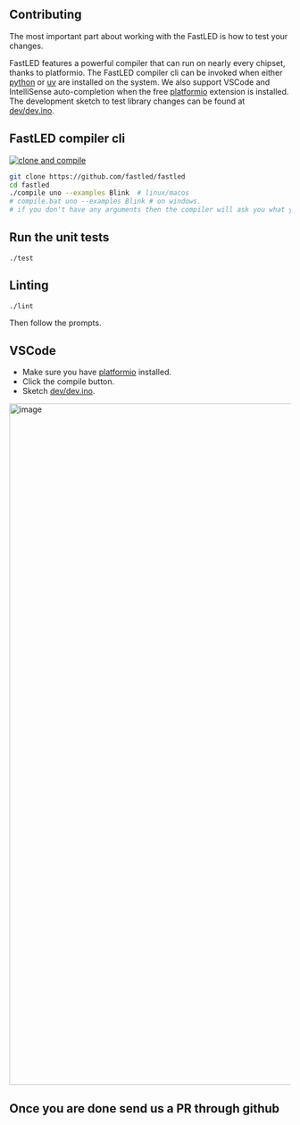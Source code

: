 ## Contributing

The most important part about working with the FastLED is how to test your changes.

FastLED features a powerful compiler that can run on nearly every chipset, thanks to platformio. The FastLED compiler cli can be invoked when either [python](https://www.python.org/downloads/) or [uv](https://github.com/astral-sh/uv) are installed on the system. We also support VSCode and IntelliSense auto-completion when the free [platformio](https://marketplace.visualstudio.com/items?itemName=platformio.platformio-ide) extension is installed. The development sketch to test library changes can be found at [dev/dev.ino](dev/dev.ino).

## FastLED compiler cli

[![clone and compile](https://github.com/FastLED/FastLED/actions/workflows/build_default.yml/badge.svg)](https://github.com/FastLED/FastLED/actions/workflows/build_default.yml)

```bash
git clone https://github.com/fastled/fastled
cd fastled
./compile uno --examples Blink  # linux/macos
# compile.bat uno --examples Blink # on windows.
# if you don't have any arguments then the compiler will ask you what you want.
```

## Run the unit tests

```
./test
````

## Linting

```
./lint
```

Then follow the prompts.

## VSCode

 * Make sure you have [platformio](https://marketplace.visualstudio.com/items?itemName=platformio.platformio-ide) installed.
 * Click the compile button.
 * Sketch [dev/dev.ino](dev/dev.ino).

<img width="1220" alt="image" src="https://github.com/user-attachments/assets/66f1832d-3cfb-4633-8af8-e66148bcad1b">

## Once you are done send us a PR through github
